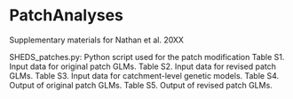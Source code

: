 # PatchAnalyses
Supplementary materials for Nathan et al. 20XX

SHEDS_patches.py: Python script used for the patch modification
Table S1. Input data for original patch GLMs.
Table S2. Input data for revised patch GLMs.
Table S3. Input data for catchment-level genetic models.
Table S4. Output of original patch GLMs.
Table S5. Output of revised patch GLMs.

